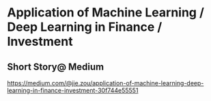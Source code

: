 # Application of Machine Learning / Deep Learning in Finance / Investment


## Short Story@ Medium

https://medium.com/@jie.zou/application-of-machine-learning-deep-learning-in-finance-investment-30f744e55551
